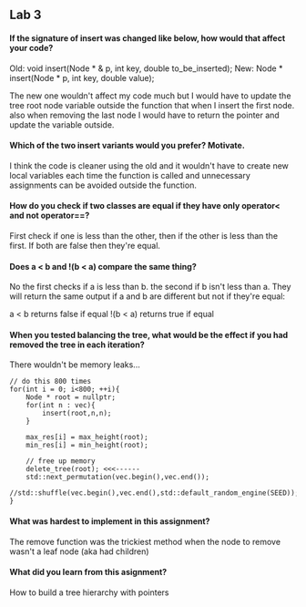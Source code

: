 ## Lab 3

#### If the signature of insert was changed like below, how would that affect your code?

Old: void insert(Node * & p, int key, double to_be_inserted);
New: Node * insert(Node * p, int key, double value);

The new one wouldn't affect my code much but I would have to update the tree root node variable outside the function that when I insert the first node. also when removing the last node I would have to return the pointer and update the variable outside.

#### Which of the two insert variants would you prefer? Motivate.

I think the code is cleaner using the old and it wouldn't have to create new local variables each time the function is called and unnecessary assignments can be avoided outside the function.

#### How do you check if two classes are equal if they have only operator< and not operator==?

First check if one is less than the other, then if the other is less than the first. If both are false then they're equal.

#### Does a < b and !(b < a) compare the same thing?

No the first checks if a is less than b. the second if b isn't less than a. They will return the same output if a and b are different but not if they're equal:

a < b returns false if equal
!(b < a) returns true if equal

#### When you tested balancing the tree, what would be the effect if you had removed the tree in each iteration?

There wouldn't be memory leaks...
	
	// do this 800 times
	for(int i = 0; i<800; ++i){
		Node * root = nullptr;
		for(int n : vec){
			insert(root,n,n);
		}
		
		max_res[i] = max_height(root);
		min_res[i] = min_height(root);

		// free up memory
		delete_tree(root); <<<------
		std::next_permutation(vec.begin(),vec.end());		
		//std::shuffle(vec.begin(),vec.end(),std::default_random_engine(SEED));
	}



#### What was hardest to implement in this assignment?

The remove function was the trickiest method when the node to remove wasn't a leaf node (aka had children)

#### What did you learn from this asignment?

How to build a tree hierarchy with pointers